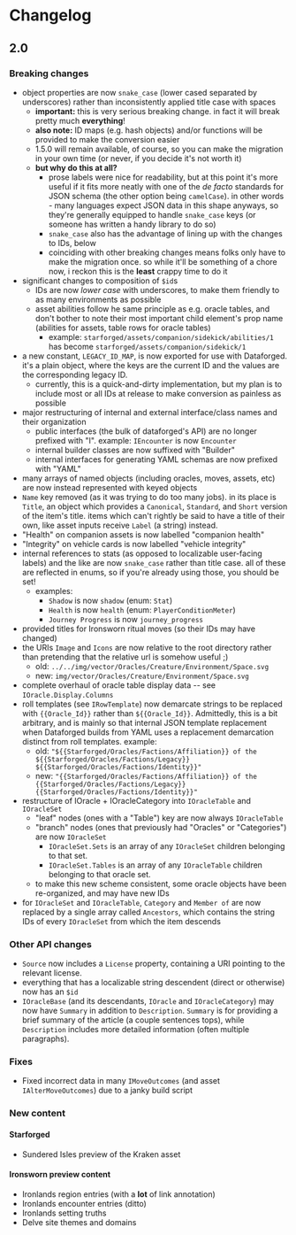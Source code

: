 # Changelog

## 2.0

### Breaking changes

* object properties are now `snake_case` (lower cased separated by underscores) rather than inconsistently applied title case with spaces
  * **important:** this is very serious breaking change. in fact it will break pretty much **everything**!
  * **also note:** ID maps (e.g. hash objects) and/or functions will be provided to make the conversion easier
  * 1.5.0 will remain available, of course, so you can make the migration in your own time (or never, if you decide it's not worth it)
  * **but why do this at all?**
    * prose labels were nice for readability, but at this point it's more useful if it fits more neatly with one of the *de facto* standards for JSON schema (the other option being `camelCase`). in other words - many languages expect JSON data in this shape anyways, so they're generally equipped to handle `snake_case` keys (or someone has written a handy library to do so)
    * `snake_case` also has the advantage of lining up with the changes to IDs, below
    * coinciding with other breaking changes means folks only have to make the migration once. so while it'll be something of a chore now, i reckon this is the **least** crappy time to do it
* significant changes to composition of `$id`s
  * IDs are now *lower case* with underscores, to make them friendly to as many environments as possible
  * asset abilities follow he same principle as e.g. oracle tables, and don't bother to note their most important child element's prop name (abilities for assets, table rows for oracle tables)
    * example: `starforged/assets/companion/sidekick/abilities/1` has become `starforged/assets/companion/sidekick/1`
* a new constant, `LEGACY_ID_MAP`, is now exported for use with Dataforged. it's a plain object, where the keys are the current ID and the values are the corresponding legacy ID.
  * currently, this is a quick-and-dirty implementation, but my plan is to include most or all IDs at release to make conversion as painless as possible
* major restructuring of internal and external interface/class names and their organization
  * public interfaces (the bulk of dataforged's API) are no longer prefixed with "I". example: `IEncounter` is now `Encounter`
  * internal builder classes are now suffixed with "Builder"
  * internal interfaces for generating YAML schemas are now prefixed with "YAML"
* many arrays of named objects (including oracles, moves, assets, etc) are now instead represented with keyed objects
* `Name` key removed (as it was trying to do too many jobs). in its place is `Title`, an object which provides a `Canonical`, `Standard`, and `Short` version of the item's title. items which can't rightly be said to have a title of their own, like asset inputs receive `Label` (a string) instead.
* "Health" on companion assets is now labelled "companion health"
* "Integrity" on vehicle cards is now labelled "vehicle integrity"
* internal references to stats (as opposed to localizable user-facing labels) and the like are now `snake_case` rather than title case. all of these are reflected in enums, so if you're already using those, you should be set!
  * examples:
    * `Shadow` is now `shadow` (enum: `Stat`)
    * `Health` is now `health` (enum: `PlayerConditionMeter`)
    * `Journey Progress` is now `journey_progress`
* provided titles for Ironsworn ritual moves (so their IDs may have changed)
* the URIs `Image` and `Icons` are now relative to the root directory rather than pretending that the relative url is somehow useful ;)
    * old: `../../img/vector/Oracles/Creature/Environment/Space.svg`
    * new: `img/vector/Oracles/Creature/Environment/Space.svg`
* complete overhaul of oracle table display data -- see `IOracle.Display.Columns`
* roll templates (see `IRowTemplate`) now demarcate strings to be replaced with `{{Oracle_Id}}` rather than `${{Oracle_Id}}`. Admittedly, this is a bit arbitrary, and is mainly so that internal JSON template replacement when Dataforged builds from YAML uses a replacement demarcation distinct from roll templates. example:
  * old: `"${{Starforged/Oracles/Factions/Affiliation}} of the ${{Starforged/Oracles/Factions/Legacy}} ${{Starforged/Oracles/Factions/Identity}}"`
  * new: `"{{Starforged/Oracles/Factions/Affiliation}} of the {{Starforged/Oracles/Factions/Legacy}} {{Starforged/Oracles/Factions/Identity}}"`
* restructure of IOracle + IOracleCategory into `IOracleTable` and `IOracleSet`
  * "leaf" nodes (ones with a "Table") key are now always `IOracleTable`
  * "branch" nodes (ones that previously had "Oracles" or "Categories") are now `IOracleSet`
    * `IOracleSet.Sets` is an array of any `IOracleSet` children belonging to that set.
    * `IOracleSet.Tables` is an array of any `IOracleTable` children belonging to that oracle set.
  * to make this new scheme consistent, some oracle objects have been re-organized, and may have new IDs
* for `IOracleSet` and `IOracleTable`, `Category` and `Member of` are now replaced by a single array called `Ancestors`, which contains the string IDs of every `IOracleSet` from which the item descends

### Other API changes
* `Source` now includes a `License` property, containing a URI pointing to the relevant license.
* everything that has a localizable string descendent (direct or otherwise) now has an `$id`
* `IOracleBase` (and its descendants, `IOracle` and `IOracleCategory`) may now have `Summary` in addition to `Description`. `Summary` is for providing a brief summary of the article (a couple sentences tops), while `Description` includes more detailed information (often multiple paragraphs).

### Fixes
* Fixed incorrect data in many `IMoveOutcomes` (and asset `IAlterMoveOutcomes`) due to a janky build script

### New content
#### Starforged
* Sundered Isles preview of the Kraken asset
#### Ironsworn preview content
* Ironlands region entries (with a **lot** of link annotation)
* Ironlands encounter entries (ditto)
* Ironlands setting truths
* Delve site themes and domains
